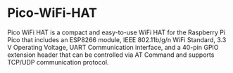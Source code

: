 # Pico-WiFi-HAT

Pico WiFi HAT is a compact and easy-to-use WiFi HAT for the Raspberry Pi Pico that includes an ESP8266 module, IEEE 802.11b/g/n WiFi Standard, 3.3 V Operating Voltage, UART Communication interface, and a 40-pin GPIO extension header that can be controlled via AT Command and supports TCP/UDP communication protocol.
